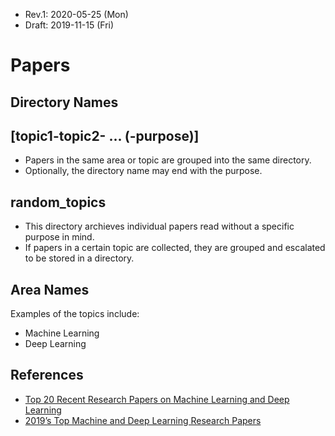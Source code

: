 * Rev.1: 2020-05-25 (Mon)
* Draft: 2019-11-15 (Fri)
# Papers
## Directory Names
## [topic1-topic2- ... (-purpose)]
* Papers in the same area or topic are grouped into the same directory.
* Optionally, the directory name may end with the purpose.

## random_topics
* This directory archieves individual papers read without a specific purpose in mind. 
* If papers in a certain topic are collected, they are grouped and escalated to be stored in a directory.

## Area Names
Examples of the topics include:
* Machine Learning
* Deep Learning


## References
* [Top 20 Recent Research Papers on Machine Learning and Deep Learning](https://www.kdnuggets.com/2017/04/top-20-papers-machine-learning.html)
* [2019’s Top Machine and Deep Learning Research Papers](https://heartbeat.fritz.ai/2019s-top-machine-and-deep-learning-research-papers-1ec363f29e85?gi=fe2eed047d6f)
